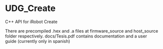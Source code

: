 UDG_Create
==========

C++ API for iRobot Create

There are precompiled .hex and .a files at firmware_source and host_source folder respectively.
docs/Tesis.pdf contains documentation and a user guide (currently only in spanish)
